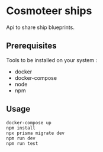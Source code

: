 # Cosmoteer ships
Api to share ship blueprints.

## Prerequisites

Tools to be installed on your system :
- docker
- docker-compose
- node
- npm

## Usage
```
docker-compose up
npm install
npx prisma migrate dev
npm run dev
npm run test
```
